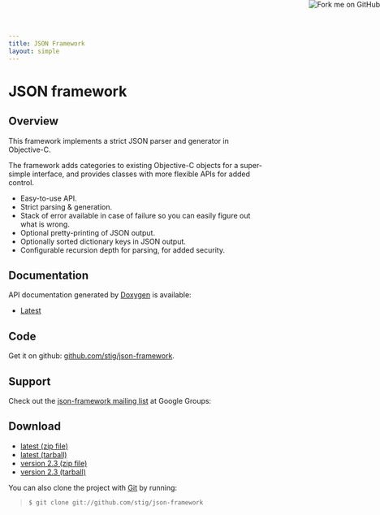 ```yaml
---
title: JSON Framework
layout: simple
---
```


<a href="http://github.com/stig/json-framework"><img style="position: absolute; top: 0; right: 0; border: 0;" src="http://s3.amazonaws.com/github/ribbons/forkme_right_darkblue_121621.png" alt="Fork me on GitHub" /></a>

# JSON framework

## Overview

This framework implements a strict JSON parser and generator in Objective-C.

The framework adds categories to existing Objective-C objects for a super-simple interface, and provides classes with more flexible APIs for added control.

* Easy-to-use API.
* Strict parsing & generation.
* Stack of error available in case of failure so you can easily figure out what is wrong.
* Optional pretty-printing of JSON output.
* Optionally sorted dictionary keys in JSON output.
* Configurable recursion depth for parsing, for added security.

## Documentation

API documentation generated by [Doxygen](http://www.doxygen.org) is available:

* [Latest](api/)

## Code

Get it on github: [github.com/stig/json-framework](http://github.com/stig/json-framework).

## Support

Check out the [json-framework mailing list](http://groups.google.com/group/json-framework) at Google Groups: 

## Download

* [latest (zip file)](http://github.com/stig/json-framework/zipball/master)
* [latest (tarball)](http://github.com/stig/json-framework/tarball/master)
* [version 2.3 (zip file)](http://github.com/stig/json-framework/zipball/v2.3)
* [version 2.3 (tarball)](http://github.com/stig/json-framework/tarball/v2.3)

You can also clone the project with [Git](http://git-scm.com) by running:
> `$ git clone git://github.com/stig/json-framework`

